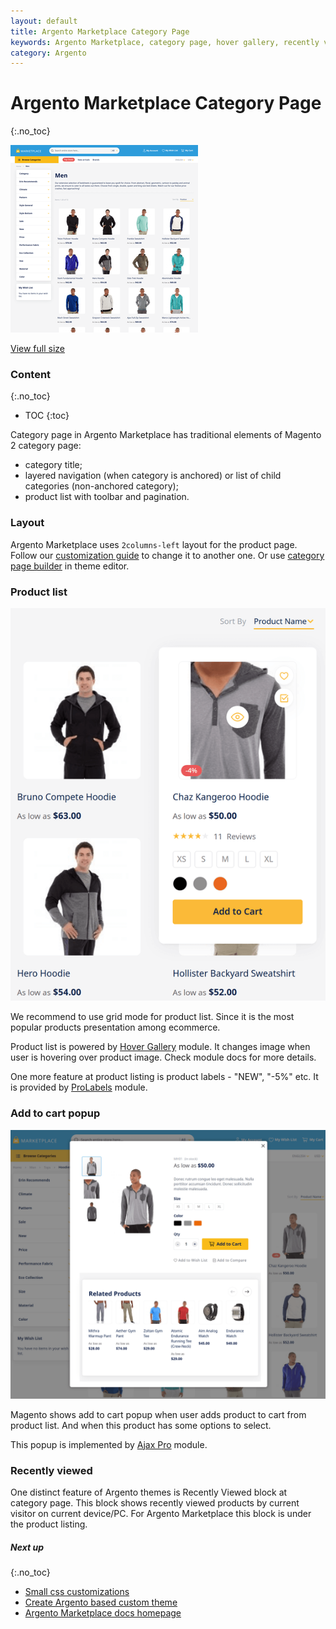 ```yaml
---
layout: default
title: Argento Marketplace Category Page
keywords: Argento Marketplace, category page, hover gallery, recently viewed
category: Argento
---
```


# Argento Marketplace Category Page
{:.no_toc}

![Category Page](/images/m2/argento/marketplace/index/small/desktop-category.png)

[View full size](/m2/argento/marketplace/#&gid=1&pid=2)

### Content
{:.no_toc}

* TOC
{:toc}

Category page in Argento Marketplace has traditional elements of Magento 2 category page:

  - category title;
  - layered navigation (when category is anchored) or list of child categories (non-anchored category);
  - product list with toolbar and pagination.

### Layout

Argento Marketplace uses `2columns-left` layout for the product page. Follow our [customization guide](/m2/argento/customization/change-page-layout/)
to change it to another one. Or use [category page builder](/m2/argento/customization/theme-editor/#category-page-builder) in theme editor.

### Product list

![List item example](/images/m2/argento/marketplace/category/product-list-hover.png)

We recommend to use grid mode for product list. Since it is the most popular products presentation among ecommerce.

Product list is powered by [Hover Gallery](/m2/extensions/hover-gallery/configuration/) module. It changes image when user is hovering over product image. Check module docs for more details.

One more feature at product listing is product labels - "NEW", "-5%" etc. It is provided by [ProLabels](/m2/extensions/prolabels/) module.

### Add to cart popup

![Ajaxpro popup](/images/m2/argento/marketplace/category/ajaxpro-popup.png)

Magento shows add to cart popup when user adds product to cart from product list. And when this product has some options to select.

This popup is implemented by [Ajax Pro](/m2/extensions/ajaxpro/) module.

### Recently viewed

One distinct feature of Argento themes is Recently Viewed block at category page. This block shows recently viewed products by current visitor on current device/PC.
For Argento Marketplace this block is under the product listing.

##### Next up
{:.no_toc}

- [Small css customizations](/m2/argento/customization/custom-css/)
- [Create Argento based custom theme](/m2/argento/customization/custom-theme/)
- [Argento Marketplace docs homepage](/m2/argento/marketplace/)
